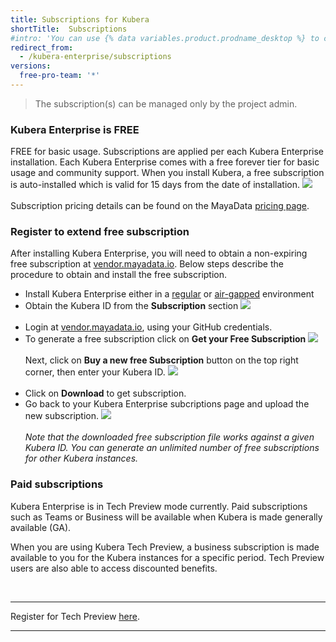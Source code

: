 ```yaml
---
title: Subscriptions for Kubera
shortTitle:  Subscriptions
#intro: 'You can use {% data variables.product.prodname_desktop %} to create and manage a Git repository without using the command line.'
redirect_from:
  - /kubera-enterprise/subscriptions
versions:
  free-pro-team: '*'
---
```


<blockquote>
The subscription(s) can be managed only by the project admin.
</blockquote>

### Kubera Enterprise is FREE

FREE for basic usage. Subscriptions are applied per each Kubera Enterprise installation. Each Kubera Enterprise comes with a free forever tier for basic usage and community support. When you install Kubera, a free subscription is auto-installed which is valid for 15 days from the date of installation. 
<a href="/assets/images/enterprise/Subscription.png" target="_blank"><img class="image-with-border" src="/assets/images/enterprise/Subscription.png"></a>
<br><br>
Subscription pricing details can be found on the MayaData <a href="https://mayadata.io/get-pricing" target="_blank">pricing page</a>.

### Register to extend free subscription

After installing Kubera Enterprise, you will need to obtain a non-expiring free subscription at <a href="https://vendor.mayadata.io" target="_blank">vendor.mayadata.io</a>. Below steps describe the procedure to obtain and install the free subscription.

- Install Kubera Enterprise either in a <a href="/en/free-pro-team@latest/kubera-enterprise/quickstart" target="_blank">regular</a> or <a href="/en/free-pro-team@latest/kubera-enterprise/Air-Gapped-environments" target="_blank">air-gapped</a> environment
- Obtain the Kubera ID from the <b>Subscription</b> section
<a href="/assets/images/enterprise/kuberaID.png" target="_blank"><img class="image-with-border" src="/assets/images/enterprise/kuberaID.png"></a>
<br><br>
- Login at  <a href="https://vendor.mayadata.io/login" target="_blank">vendor.mayadata.io</a>, using your GitHub credentials.
- To generate a free subscription click on <b>Get your Free Subscription</b>
<a href="/assets/images/enterprise/FreeSubscription.png" target="_blank"><img class="image-with-border" src="/assets/images/enterprise/FreeSubscription.png"></a>
<br><br>
Next, click on <b>Buy a new free Subscription</b> button on the top right corner, then enter your Kubera ID.
<a href="/assets/images/enterprise/KuberaIDNew.png" target="_blank"><img class="image-with-border" src="/assets/images/enterprise/KuberaIDNew.png"></a>
<br><br>
- Click on <b>Download</b> to get subscription.
- Go back to your Kubera Enterprise subcriptions page and upload the new subscription.
<a href="/assets/images/enterprise/newSubscrip.png" target="_blank"><img class="image-with-border" src="/assets/images/enterprise/newSubscrip.png"></a>
<br><br>
*Note that the downloaded free subscription file works against a given Kubera ID. You can generate an unlimited number of free subscriptions for other Kubera instances.*

### Paid subscriptions 

Kubera Enterprise is in Tech Preview mode currently. Paid subscriptions such as Teams or Business will be available when Kubera is made generally available (GA).

When you are using Kubera Tech Preview, a business subscription is made available to you for the Kubera instances for a specific period. Tech Preview users are also able to access discounted benefits. 

<br>

<hr>

Register for Tech Preview <a href="https://go.mayadata.io/register-for-kubera-chaos-and-propel-technical-preview" target="_blank">here</a>. 

<hr><br>










